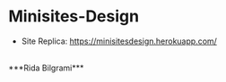 # Minisites-Design


- Site Replica: https://minisitesdesign.herokuapp.com/
<br/>
***Rida Bilgrami***
